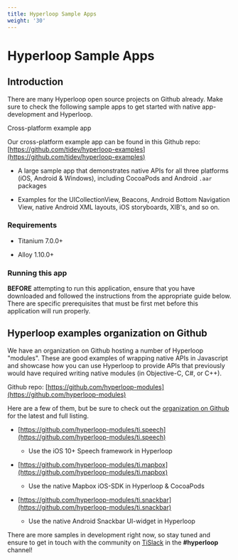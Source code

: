 ```yaml
---
title: Hyperloop Sample Apps
weight: '30'
---
```


# Hyperloop Sample Apps

## Introduction

There are many Hyperloop open source projects on Github already. Make sure to check the following sample apps to get started with native app-development and Hyperloop.

Cross-platform example app

Our cross-platform example app can be found in this Github repo: [https://github.com/tidev/hyperloop-examples](https://github.com/tidev/hyperloop-examples)

* A large sample app that demonstrates native APIs for all three platforms (iOS, Android & Windows), including CocoaPods and Android `.aar` packages

* Examples for the UICollectionView, Beacons, Android Bottom Navigation View, native Android XML layouts, iOS storyboards, XIB's, and so on.

### Requirements

* Titanium 7.0.0+

* Alloy 1.10.0+

### Running this app

**BEFORE** attempting to run this application, ensure that you have downloaded and followed the instructions from the appropriate guide below. There are specific prerequisites that must be first met before this application will run properly.

## Hyperloop examples organization on Github

We have an organization on Github hosting a number of Hyperloop "modules". These are good examples of wrapping native APIs in Javascript and showcase how you can use Hyperloop to provide APIs that previously would have required writing native modules (in Objective-C, C#, or C++).

Github repo: [https://github.com/hyperloop-modules](https://github.com/hyperloop-modules)

Here are a few of them, but be sure to check out the [organization on Github](https://github.com/hyperloop-modules) for the latest and full listing.

* [https://github.com/hyperloop-modules/ti.speech](https://github.com/hyperloop-modules/ti.speech)

    * Use the iOS 10+ Speech framework in Hyperloop

* [https://github.com/hyperloop-modules/ti.mapbox](https://github.com/hyperloop-modules/ti.mapbox)

    * Use the native Mapbox iOS-SDK in Hyperloop & CocoaPods

* [https://github.com/hyperloop-modules/ti.snackbar](https://github.com/hyperloop-modules/ti.snackbar)

    * Use the native Android Snackbar UI-widget in Hyperloop

There are more samples in development right now, so stay tuned and ensure to get in touch with the community on [TiSlack](http://tislack.org) in the **#hyperloop** channel!
